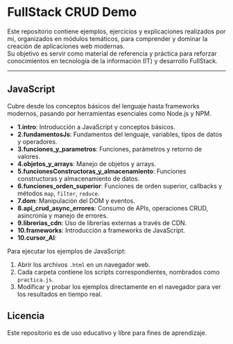# FullStack CRUD Demo

Este repositorio contiene ejemplos, ejercicios y explicaciones realizados por mí, organizados en módulos temáticos, para comprender y dominar 
la creación de aplicaciones web modernas.  
Su objetivo es servir como material de referencia y práctica para reforzar conocimientos en tecnología de la información (IT) y desarrollo FullStack.

---

## JavaScript

Cubre desde los conceptos básicos del lenguaje hasta frameworks modernos, pasando por herramientas esenciales como Node.js y NPM.

- **1.intro**: Introducción a JavaScript y conceptos básicos.
- **2.fundamentosJs**: Fundamentos del lenguaje, variables, tipos de datos y operadores.
- **3.funciones_y_parametros**: Funciones, parámetros y retorno de valores.
- **4.objetos_y_arrays**: Manejo de objetos y arrays.
- **5.funcionesConstructoras_y_almacenamiento**: Funciones constructoras y almacenamiento de datos.
- **6.funciones_orden_superior**: Funciones de orden superior, callbacks y métodos `map`, `filter`, `reduce`.
- **7.dom**: Manipulación del DOM y eventos.
- **8.api_crud_async_errores**: Consumo de APIs, operaciones CRUD, asincronía y manejo de errores.
- **9.librerias_cdn**: Uso de librerías externas a través de CDN.
- **10.frameworks**: Introducción a frameworks de JavaScript.
- **10.cursor_AI**: 

Para ejecutar los ejemplos de JavaScript:
1. Abrir los archivos `.html` en un navegador web.
2. Cada carpeta contiene los scripts correspondientes, nombrados como `practica.js`.
3. Modificar y probar los ejemplos directamente en el navegador para ver los resultados en tiempo real.


## Licencia

Este repositorio es de uso educativo y libre para fines de aprendizaje.